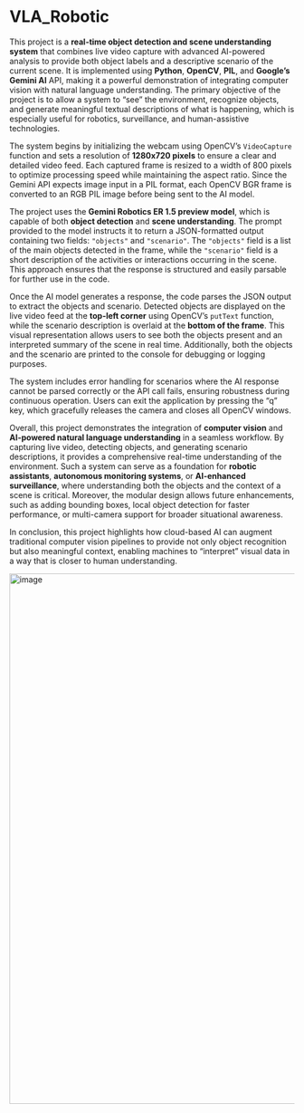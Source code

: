 # VLA_Robotic
This project is a **real-time object detection and scene understanding system** that combines live video capture with advanced AI-powered analysis to provide both object labels and a descriptive scenario of the current scene. It is implemented using **Python**, **OpenCV**, **PIL**, and **Google’s Gemini AI** API, making it a powerful demonstration of integrating computer vision with natural language understanding. The primary objective of the project is to allow a system to “see” the environment, recognize objects, and generate meaningful textual descriptions of what is happening, which is especially useful for robotics, surveillance, and human-assistive technologies.

The system begins by initializing the webcam using OpenCV’s `VideoCapture` function and sets a resolution of **1280x720 pixels** to ensure a clear and detailed video feed. Each captured frame is resized to a width of 800 pixels to optimize processing speed while maintaining the aspect ratio. Since the Gemini API expects image input in a PIL format, each OpenCV BGR frame is converted to an RGB PIL image before being sent to the AI model.

The project uses the **Gemini Robotics ER 1.5 preview model**, which is capable of both **object detection** and **scene understanding**. The prompt provided to the model instructs it to return a JSON-formatted output containing two fields: `"objects"` and `"scenario"`. The `"objects"` field is a list of the main objects detected in the frame, while the `"scenario"` field is a short description of the activities or interactions occurring in the scene. This approach ensures that the response is structured and easily parsable for further use in the code.

Once the AI model generates a response, the code parses the JSON output to extract the objects and scenario. Detected objects are displayed on the live video feed at the **top-left corner** using OpenCV’s `putText` function, while the scenario description is overlaid at the **bottom of the frame**. This visual representation allows users to see both the objects present and an interpreted summary of the scene in real time. Additionally, both the objects and the scenario are printed to the console for debugging or logging purposes.

The system includes error handling for scenarios where the AI response cannot be parsed correctly or the API call fails, ensuring robustness during continuous operation. Users can exit the application by pressing the “q” key, which gracefully releases the camera and closes all OpenCV windows.

Overall, this project demonstrates the integration of **computer vision** and **AI-powered natural language understanding** in a seamless workflow. By capturing live video, detecting objects, and generating scenario descriptions, it provides a comprehensive real-time understanding of the environment. Such a system can serve as a foundation for **robotic assistants**, **autonomous monitoring systems**, or **AI-enhanced surveillance**, where understanding both the objects and the context of a scene is critical. Moreover, the modular design allows future enhancements, such as adding bounding boxes, local object detection for faster performance, or multi-camera support for broader situational awareness.

In conclusion, this project highlights how cloud-based AI can augment traditional computer vision pipelines to provide not only object recognition but also meaningful context, enabling machines to “interpret” visual data in a way that is closer to human understanding.

<img width="1603" height="937" alt="image" src="https://github.com/user-attachments/assets/b07fac75-9acd-4cfa-8232-4f51e1919759" />
